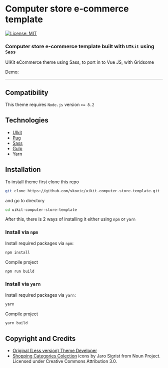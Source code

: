 # Computer store e-commerce template

[![License: MIT](https://img.shields.io/badge/license-MIT-blue.svg)](https://github.com/vkovic/uikit-computer-store-template/blob/master/LICENSE)

### Computer store e-commerce template built with `UIkit` using `Sass`

UIKit eCommerce theme using Sass, to port in to Vue JS, with Gridsome


Demo: 


---

## Compatibility

This theme requires `Node.js` version `>= 8.2`

## Technologies

- [UIkit](https://getuikit.com)
- [Pug](https://pugjs.org)
- [Sass](https://sass-lang.com/)
- [Gulp](https://gulpjs.com)
- Yarn

## Installation

To install theme first clone this repo

```bash
git clone https://github.com/vkovic/uikit-computer-store-template.git
```

and go to directory

```bash
cd uikit-computer-store-template
```

After this, there is 2 ways of installing it either using `npm` or `yarn`

### Install via `npm`

Install required packages via `npm`:

```bash
npm install
```

Compile project

```bash
npm run build
```

### Install via `yarn`

Install required packages via `yarn`:

```bash
yarn
```

Compile project

```bash
yarn build
```

## Copyright and Credits

- [Original (Less version) Theme Developer](https://github.com/chekromul)
- [Shopping Categories Colection](https://thenounproject.com/jarosigrist/collection/shopping-categories) icons by
Jaro Sigrist from Noun Project. Licensed under Creative Commons Attribution 3.0.
